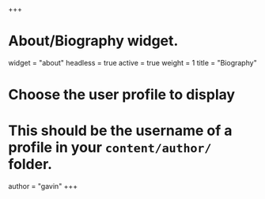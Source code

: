 +++
# About/Biography widget.
widget = "about"
headless = true 
active = true
weight = 1
title = "Biography"

# Choose the user profile to display
# This should be the username of a profile in your `content/author/` folder.
author = "gavin"
+++